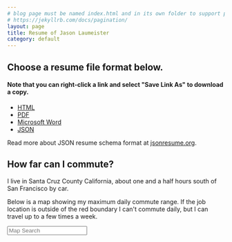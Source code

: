 ```yaml
---
# blog page must be named index.html and in its own folder to support pagination
# https://jekyllrb.com/docs/pagination/
layout: page
title: Resume of Jason Laumeister
category: default
---
```

## Choose a resume file format below.
#### Note that you can right-click a link and select "Save Link As" to download a copy.

* [HTML](resume-jason-laumeister.html)
* [PDF](resume-jason-laumeister.pdf)
* [Microsoft Word](resume-jason-laumeister.doc)
* [JSON](resume-jason-laumeister.json)

Read more about JSON resume schema format at [jsonresume.org](https://jsonresume.org/schema/).

## How far can I commute?

I live in Santa Cruz County California, about one and a half hours south of San Francisco by car.

Below is a map showing my maximum daily commute range. If the job location is outside of the red boundary I can't commute daily, but I can travel up to a few times a week.

<input id="map-search" class="controls" type="text" placeholder="Map Search">
<div id="map"></div>
